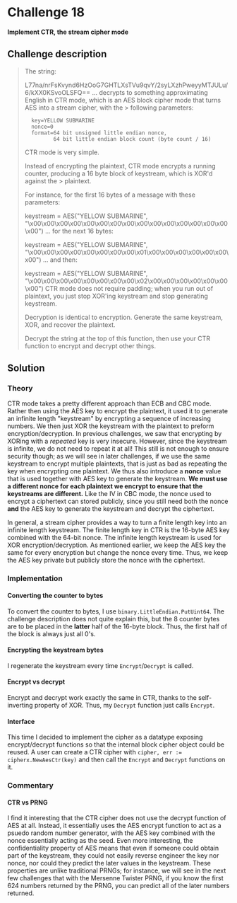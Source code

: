 # Challenge 18

**Implement CTR, the stream cipher mode**

## Challenge description

> The string:
> 
> L77na/nrFsKvynd6HzOoG7GHTLXsTVu9qvY/2syLXzhPweyyMTJULu/6/kXX0KSvoOLSFQ==
> ... decrypts to something approximating English in CTR mode, which is an AES block cipher mode that turns AES into a stream cipher, with the > following parameters:
> 
>       key=YELLOW SUBMARINE
>       nonce=0
>       format=64 bit unsigned little endian nonce,
>              64 bit little endian block count (byte count / 16)
> CTR mode is very simple.
> 
> Instead of encrypting the plaintext, CTR mode encrypts a running counter, producing a 16 byte block of keystream, which is XOR'd against the > plaintext.
> 
> For instance, for the first 16 bytes of a message with these parameters:
> 
> keystream = AES("YELLOW SUBMARINE",
>                 "\x00\x00\x00\x00\x00\x00\x00\x00\x00\x00\x00\x00\x00\x00\x00\x00")
> ... for the next 16 bytes:
> 
> keystream = AES("YELLOW SUBMARINE",
>                 "\x00\x00\x00\x00\x00\x00\x00\x00\x01\x00\x00\x00\x00\x00\x00\x00")
> ... and then:
> 
> keystream = AES("YELLOW SUBMARINE",
>                 "\x00\x00\x00\x00\x00\x00\x00\x00\x02\x00\x00\x00\x00\x00\x00\x00")
> CTR mode does not require padding; when you run out of plaintext, you just stop XOR'ing keystream and stop generating keystream.
> 
> Decryption is identical to encryption. Generate the same keystream, XOR, and recover the plaintext.
> 
> Decrypt the string at the top of this function, then use your CTR function to encrypt and decrypt other things.

## Solution

### Theory

CTR mode takes a pretty different approach than ECB and CBC mode. Rather then using the AES key to encrypt the plaintext, it used it to generate an infinite length "keystream" by encrypting a sequence of increasing numbers. We then just XOR the keystream with the plaintext to preform encryption/decryption. In previous challenges, we saw that encrypting by XORing with a _repeated_ key is very insecure. However, since the keystream is infinite, we do not need to repeat it at all! This still is not enough to ensure security though; as we will see in later challenges, if we use the same keystream to encrypt multiple plaintexts, that is just as bad as repeating the key when encrypting one plaintext. We thus also introduce a **nonce** value that is used together with AES key to generate the keystream. **We must use a different nonce for each plaintext we encrypt to ensure that the keystreams are different.** Like the IV in CBC mode, the nonce used to encrypt a ciphertext can stored publicly, since you still need both the nonce **and** the AES key to generate the keystream and decrypt the ciphertext.

In general, a stream cipher provides a way to turn a finite length key into an infinite length keystream. The finite length key in CTR is the 16-byte AES key combined with the 64-bit nonce. The infinite length keystream is used for XOR encryption/decryption. As mentioned earlier, we keep the AES key the same for every encryption but change the nonce every time. Thus, we keep the AES key private but publicly store the nonce with the ciphertext.

### Implementation

#### Converting the counter to bytes

To convert the counter to bytes, I use `binary.LittleEndian.PutUint64`. The challenge description does not quite explain this, but the 8 counter bytes are to be placed in the **latter** half of the 16-byte block. Thus, the first half of the block is always just all 0's.

#### Encrypting the keystream bytes

I regenerate the keystream every time `Encrypt`/`Decrypt` is called.

#### Encrypt vs decrypt

Encrypt and decrypt work exactly the same in CTR, thanks to the self-inverting property of XOR. Thus, my `Decrypt` function just calls `Encrypt`.

#### Interface

This time I decided to implement the cipher as a datatype exposing encrypt/decrypt functions so that the internal block cipher object could be reused. A user can create a CTR cipher with `cipher, err := cipherx.NewAesCtr(key)` and then call the `Encrypt` and `Decrypt` functions on it.

### Commentary

#### CTR vs PRNG

I find it interesting that the CTR cipher does not use the decrypt function of AES at all. Instead, it essentially uses the AES encrypt function to act as a psuedo random number generator, with the AES key combined with the nonce essentially acting as the seed. Even more interesting, the confidentiality property of AES means that even if someone could obtain part of the keystream, they could not easily reverse engineer the key nor nonce, nor could they predict the later values in the keystream. These properties are unlike traditional PRNGs; for instance, we will see in the next few challenges that with the Mersenne Twister PRNG, if you know the first 624 numbers returned by the PRNG, you can predict all of the later numbers returned.
